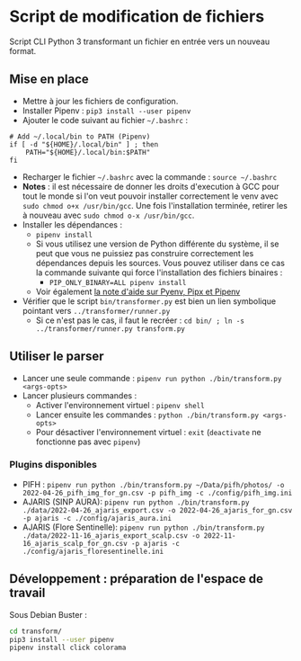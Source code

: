 # Script de modification de fichiers


Script CLI Python 3 transformant un fichier en entrée vers un nouveau format.

## Mise en place

- Mettre à jour les fichiers de configuration.
- Installer Pipenv : ```pip3 install --user pipenv```
- Ajouter le code suivant au fichier `~/.bashrc` :

```
# Add ~/.local/bin to PATH (Pipenv)
if [ -d "${HOME}/.local/bin" ] ; then
    PATH="${HOME}/.local/bin:$PATH"
fi
```

- Recharger le fichier `~/.bashrc` avec la commande : `source ~/.bashrc`
- **Notes** : il est nécessaire de donner les droits d'execution à GCC pour
tout le monde si l'on veut pouvoir installer correctement le venv
avec `sudo chmod o+x /usr/bin/gcc`. Une fois l'installation terminée,
retirer les à nouveau avec  `sudo chmod o-x /usr/bin/gcc`.
- Installer les dépendances :
  - `pipenv install`
  - Si vous utilisez une version de Python différente du système, il se peut
que vous ne puissiez pas construire correctement les dépendances depuis
les sources. Vous pouvez utiliser dans ce cas la commande suivante qui force l'installation des
fichiers binaires :
    - `PIP_ONLY_BINARY=ALL pipenv install`
  - Voir également [la note d'aide sur Pyenv, Pipx et Pipenv](https://wiki-intranet.cbn-alpin.fr/informatique/aides/langages/python/pyenv-pipx-et-pipenv)
- Vérifier que le script `bin/transformer.py` est bien un lien symbolique
pointant vers `../transformer/runner.py`
  - Si ce n'est pas le cas, il faut le recréer :
  `cd bin/ ; ln -s ../transformer/runner.py transform.py`


## Utiliser le parser

- Lancer une seule commande : `pipenv run python ./bin/transform.py <args-opts>`
- Lancer plusieurs commandes :
  - Activer l'environnement virtuel : `pipenv shell`
  - Lancer ensuite les commandes : `python ./bin/transform.py <args-opts>`
  - Pour désactiver l'environnement virtuel :
  `exit` (`deactivate` ne fonctionne pas avec `pipenv`)

### Plugins disponibles

- PIFH : `pipenv run python ./bin/transform.py ~/Data/pifh/photos/ -o 2022-04-26_pifh_img_for_gn.csv -p pifh_img -c ./config/pifh_img.ini`
- AJARIS (SINP AURA): `pipenv run python ./bin/transform.py ./data/2022-04-26_ajaris_export.csv -o 2022-04-26_ajaris_for_gn.csv -p ajaris -c ./config/ajaris_aura.ini`
- AJARIS (Flore Sentinelle): `pipenv run python ./bin/transform.py ./data/2022-11-16_ajaris_export_scalp.csv -o 2022-11-16_ajaris_scalp_for_gn.csv -p ajaris -c ./config/ajaris_floresentinelle.ini`

## Développement : préparation de l'espace de travail

Sous Debian Buster :
```bash
cd transform/
pip3 install --user pipenv
pipenv install click colorama
```
